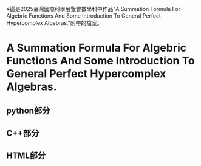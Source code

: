 ※這是2025臺灣國際科學展覽會數學科中作品"A Summation Formula For Algebric Functions And Some Introduction To General Perfect Hypercomplex Algebras."附帶的檔案。

# A Summation Formula For Algebric Functions And Some Introduction To General Perfect Hypercomplex Algebras.

## python部分

## C++部分

## HTML部分
